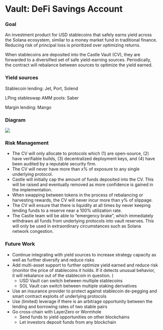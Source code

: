 # Vault: DeFi Savings Account

### Goal

An investment product for USD stablecoins that safely earns yield across the Solana ecosystem, similar to a money market fund in traditional finance. Reducing risk of principal loss is prioritized over optimizing returns.&#x20;

When stablecoins are deposited into the Castle Vault (CV), they are forwarded to a diversified set of safe yield-earning sources. Periodically, the contract will rebalance between sources to optimize the yield earned.&#x20;

### Yield sources

Stablecoin lending: Jet, Port, Solend&#x20;

LPing stableswap AMM pools: Saber

Margin lending: Mango

### Diagram

![](https://lh4.googleusercontent.com/Y7U1dfMUS2flo40Tu7JI\_ODmgWmpJJkG66KBfJ\_6q9PF8bDEewzfG4ZSDowZryw3mtoNwrxPiZQDartAv38GtKMtGkv0aqOkjsxlJZHdfHxzIY3YIChJOoXi9iw\_P8GSe\_4Wjs-K)

### Risk Management

* The CV will only allocate to protocols which (1) are open-source, (2) have verifiable builds, (3) decentralized deployment keys, and (4) have been audited by a reputable security firm.&#x20;
* The CV will never have more than x% of exposure to any single underlying protocol.&#x20;
* Castle will initially cap the amount of funds deposited into the CV. This will be raised and eventually removed as more confidence is gained in the implementation.&#x20;
* When swapping between tokens in the process of rebalancing or harvesting rewards, the CV will never incur more than y% of slippage.&#x20;
* The CV will ensure that there is liquidity at all times by never keeping lending funds to a reserve near a 100% utilization rate.&#x20;
* The Castle team will be able to “emergency brake”, which immediately withdraws all funds from underlying protocols into vault reserves. This will only be used in extraordinary circumstances such as Solana network congestion.

### Future Work

* Continue integrating with yield sources to increase strategy capacity as well as further diversify and reduce risks&#x20;
* Add multi-asset support to further optimize yield earned and reduce risk (monitor the price of stablecoins it holds. If it detects unusual behavior, it will rebalance out of the stablecoin in question. )
  * USD Vault can switch between multiple stablecoins&#x20;
  * SOL Vault can switch between multiple staking derivatives&#x20;
* Use an insurance provider to protect against stablecoin de-pegging and smart contract exploits of underlying protocols
* Use (limited) leverage if there is an arbitrage opportunity between the lending and borrowing rates of two stable pairs&#x20;
* Go cross-chain with LayerZero or Wormhole
  * Send funds to yield opportunities on other blockchains&#x20;
  * Let investors deposit funds from any blockchain
